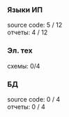 ### Языки ИП ###

source code: 5 / 12 <br>
отчеты: 4 / 12

### Эл. тех ###

схемы: 0/4

### БД ###

source code: 0 / 4 <br>
отчеты: 0 / 4
